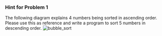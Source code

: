 
### Hint for Problem 1
The following diagram explains 4 numbers being sorted in ascending order. Please use this as reference and write a program to sort 5 numbers in descending order. 
![bubble_sort](https://user-images.githubusercontent.com/103468688/178130709-a10845c6-d66f-47be-b0c8-ab7598e48c19.png)
